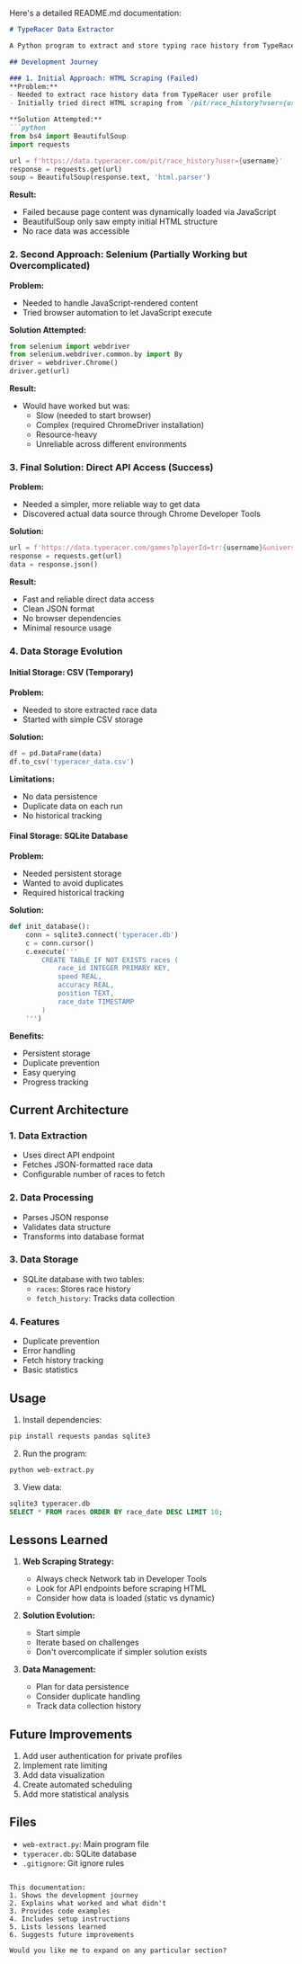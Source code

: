 

Here's a detailed README.md documentation:

```markdown
# TypeRacer Data Extractor

A Python program to extract and store typing race history from TypeRacer.

## Development Journey

### 1. Initial Approach: HTML Scraping (Failed)
**Problem:**
- Needed to extract race history data from TypeRacer user profile
- Initially tried direct HTML scraping from `/pit/race_history?user={username}`

**Solution Attempted:**
```python
from bs4 import BeautifulSoup
import requests

url = f'https://data.typeracer.com/pit/race_history?user={username}'
response = requests.get(url)
soup = BeautifulSoup(response.text, 'html.parser')
```

**Result:**
- Failed because page content was dynamically loaded via JavaScript
- BeautifulSoup only saw empty initial HTML structure
- No race data was accessible

### 2. Second Approach: Selenium (Partially Working but Overcomplicated)
**Problem:**
- Needed to handle JavaScript-rendered content
- Tried browser automation to let JavaScript execute

**Solution Attempted:**
```python
from selenium import webdriver
from selenium.webdriver.common.by import By
driver = webdriver.Chrome()
driver.get(url)
```

**Result:**
- Would have worked but was:
  - Slow (needed to start browser)
  - Complex (required ChromeDriver installation)
  - Resource-heavy
  - Unreliable across different environments

### 3. Final Solution: Direct API Access (Success)
**Problem:**
- Needed a simpler, more reliable way to get data
- Discovered actual data source through Chrome Developer Tools

**Solution:**
```python
url = f'https://data.typeracer.com/games?playerId=tr:{username}&universe=play&startDate=0&n={n}'
response = requests.get(url)
data = response.json()
```

**Result:**
- Fast and reliable direct data access
- Clean JSON format
- No browser dependencies
- Minimal resource usage

### 4. Data Storage Evolution

#### Initial Storage: CSV (Temporary)
**Problem:**
- Needed to store extracted race data
- Started with simple CSV storage

**Solution:**
```python
df = pd.DataFrame(data)
df.to_csv('typeracer_data.csv')
```

**Limitations:**
- No data persistence
- Duplicate data on each run
- No historical tracking

#### Final Storage: SQLite Database
**Problem:**
- Needed persistent storage
- Wanted to avoid duplicates
- Required historical tracking

**Solution:**
```python
def init_database():
    conn = sqlite3.connect('typeracer.db')
    c = conn.cursor()
    c.execute('''
        CREATE TABLE IF NOT EXISTS races (
            race_id INTEGER PRIMARY KEY,
            speed REAL,
            accuracy REAL,
            position TEXT,
            race_date TIMESTAMP
        )
    ''')
```

**Benefits:**
- Persistent storage
- Duplicate prevention
- Easy querying
- Progress tracking

## Current Architecture

### 1. Data Extraction
- Uses direct API endpoint
- Fetches JSON-formatted race data
- Configurable number of races to fetch

### 2. Data Processing
- Parses JSON response
- Validates data structure
- Transforms into database format

### 3. Data Storage
- SQLite database with two tables:
  - `races`: Stores race history
  - `fetch_history`: Tracks data collection

### 4. Features
- Duplicate prevention
- Error handling
- Fetch history tracking
- Basic statistics

## Usage

1. Install dependencies:
```bash
pip install requests pandas sqlite3
```

2. Run the program:
```bash
python web-extract.py
```

3. View data:
```sql
sqlite3 typeracer.db
SELECT * FROM races ORDER BY race_date DESC LIMIT 10;
```

## Lessons Learned

1. **Web Scraping Strategy:**
   - Always check Network tab in Developer Tools
   - Look for API endpoints before scraping HTML
   - Consider how data is loaded (static vs dynamic)

2. **Solution Evolution:**
   - Start simple
   - Iterate based on challenges
   - Don't overcomplicate if simpler solution exists

3. **Data Management:**
   - Plan for data persistence
   - Consider duplicate handling
   - Track data collection history

## Future Improvements

1. Add user authentication for private profiles
2. Implement rate limiting
3. Add data visualization
4. Create automated scheduling
5. Add more statistical analysis

## Files

- `web-extract.py`: Main program file
- `typeracer.db`: SQLite database
- `.gitignore`: Git ignore rules
```

This documentation:
1. Shows the development journey
2. Explains what worked and what didn't
3. Provides code examples
4. Includes setup instructions
5. Lists lessons learned
6. Suggests future improvements

Would you like me to expand on any particular section?